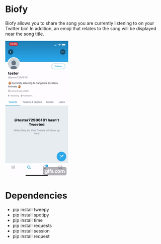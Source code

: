 # Biofy

Biofy allows you to share the song you are currently listening to on your Twitter bio! In addition, an emoji that relates to the song will be displayed near the song title. 

![](demo.gif)

# Dependencies 

- pip install tweepy
- pip install spotipy
- pip install time
- pip install requests
- pip install session
- pip install request



